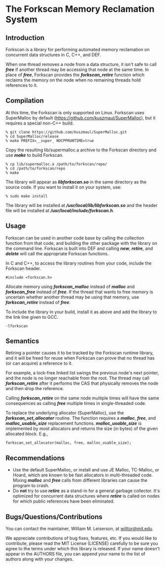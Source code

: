 # The Forkscan Memory Reclamation System

## Introduction

Forkscan is a library for performing automated memory reclamation on concurrent data structures in C, C++, and DEF.

When one thread removes a node from a data structure, it isn't safe to call ***free*** if another thread may be accessing that node at the same time.  In place of ***free***, Forkscan provides the ***forkscan_retire*** function which reclaims the memory on the node when no remaining threads hold references to it.

## Compilation

At this time, the Forkscan is only supported on Linux.  Forkscan uses SuperMalloc by default (https://github.com/kuszmaul/SuperMalloc), but it requires a special non-C++ build.

```
% git clone https://github.com/kuszmaul/SuperMalloc.git
% cd SuperMalloc/release
% make PREFIX=__super_ NOCPPRUNTIME=true
```

Copy the resulting lib/supermalloc.a archive to the Forkscan directory and use ***make*** to build Forkscan.

```
% cp lib/supermalloc.a /path/to/forkscan/repo/
% cd /path/to/forkscan/repo
% make
```

The library will appear as ***libforkscan.so*** in the same directory as the source code.  If you want to install it on your system, use:

```
% sudo make install
```

The library will be installed at ***/usr/local/lib/libforkscan.so*** and the header file will be installed at ***/usr/local/include/forkscan.h***.

## Usage

Forkscan can be used in another code base by calling the collection function from that code, and building the other package with the library on the command line.  Forkscan is built into DEF and calling ***new***, ***retire***, and ***delete*** will call the appropriate Forkscan functions.

In C and C++, to access the library routines from your code, include the Forkscan header.

```
#include <forkscan.h>
```

Allocate memory using ***forkscan_malloc*** instead of ***malloc*** and ***forkscan_free*** instead of ***free***.  If the thread that wants to free memory is uncertain whether another thread may be using that memory, use ***forkscan_retire*** instead of ***free***.

To include the library in your build, install it as above and add the library to the link line given to GCC.

```
-lforkscan
```

## Semantics

Retiring a pointer causes it to be tracked by the Forkscan runtime library, and it will be freed for reuse when Forkscan can prove that no thread has (or can acquire) a reference to it.

For example, a lock-free linked list swings the previous node's next pointer, and the node is no longer reachable from the root.  The thread may call ***forkscan_retire*** after it performs the CAS that physically removes the node and then drop the reference.

Calling ***forkscan_retire*** on the same node multiple times will have the same consequences as calling ***free*** multiple times in single-threaded code.

To replace the underlying allocator (SuperMalloc), use the ***forkscan_set_allocator*** routine.  The function requires a ***malloc***, ***free***, and ***malloc_usable_size*** replacement functions.  ***malloc_usable_size*** is implemented by most allocators and returns the size (in bytes) of the given allocated block.  E.g.,

```
forkscan_set_allocator(malloc, free, malloc_usable_size);
```

## Recommendations

+ Use the default SuperMalloc, or install and use JE Malloc, TC-Malloc, or Hoard, which are known to be fast allocators in multi-threaded code.  Mixing ***malloc*** and ***free*** calls from different libraries can cause the program to crash.
+ Do **not** try to use ***retire*** as a stand-in for a general garbage collector.  It's optimized for concurrent data structures where ***retire*** is called on nodes for which public references have been eliminated.

## Bugs/Questions/Contributions

You can contact the maintainer, William M. Leiserson, at willtor@mit.edu.

We appreciate contributions of bug fixes, features, etc.  If you would like to contribute, please read the MIT License (LICENSE) carefully to be sure you agree to the terms under which this library is released.  If your name doesn't appear in the AUTHORS file, you can append your name to the list of authors along with your changes.
